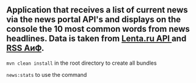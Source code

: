 ## Application that receives a list of current news via the news portal API's and displays on the console the 10 most common words from news headlines. Data is taken from [Lenta.ru API ](https://api.lenta.ru/lists/latest) and [RSS АиФ](http://www.aif.ru/rss/news.php).    
  
`mvn clean install` in the root directory to create all bundles  
  
`news:stats` to use the command